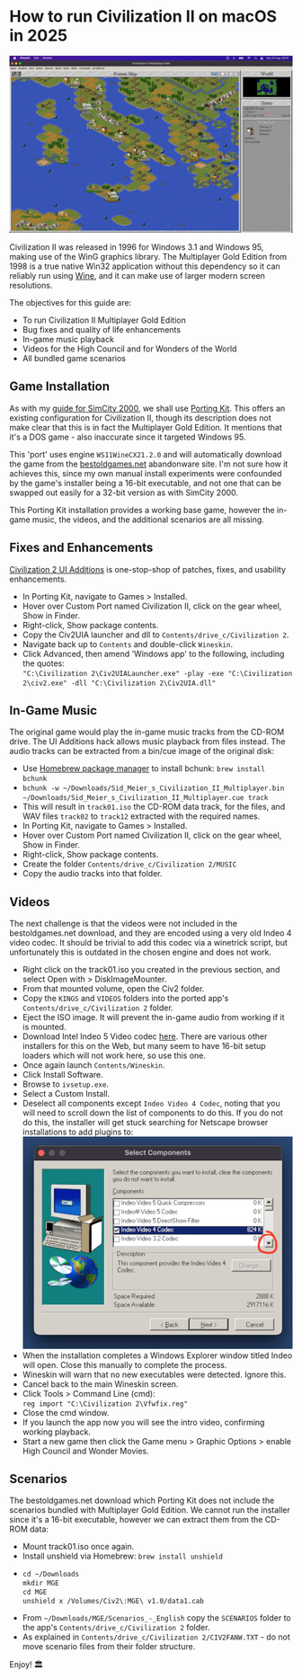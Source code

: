 # How to run Civilization II on macOS in 2025

![CIV2 macOS gameplay](images/civ2.png)

Civilization II was released in 1996 for Windows 3.1 and Windows 95, making use of the WinG graphics library. The Multiplayer Gold Edition from 1998 is a true native Win32 application without this dependency so it can reliably run using [Wine](https://www.winehq.org/), and it can make use of larger modern screen resolutions.

The objectives for this guide are:
- To run Civilization II Multiplayer Gold Edition
- Bug fixes and quality of life enhancements
- In-game music playback
- Videos for the High Council and for Wonders of the World
- All bundled game scenarios

## Game Installation
As with my [guide for SimCity 2000](https://github.com/patters-match/SC2KmacOS), we shall use [Porting Kit](https://www.portingkit.com/download). This offers an existing configuration for Civilization II, though its description does not make clear that this is in fact the Multiplayer Gold Edition. It mentions that it's a DOS game - also inaccurate since it targeted Windows 95.

This 'port' uses engine `WS11WineCX21.2.0` and will automatically download the game from the [bestoldgames.net](https://www.bestoldgames.net/) abandonware site. I'm not sure how it achieves this, since my own manual install experiments were confounded by the game's installer being a 16-bit executable, and not one that can be swapped out easily for a 32-bit version as with SimCity 2000.

This Porting Kit installation provides a working base game, however the in-game music, the videos, and the additional scenarios are all missing.

## Fixes and Enhancements
[Civilization 2 UI Additions](https://github.com/FoxAhead/Civ2-UI-Additions) is one-stop-shop of patches, fixes, and usability enhancements.
- In Porting Kit, navigate to Games > Installed.
- Hover over Custom Port named Civilization II, click on the gear wheel, Show in Finder.
- Right-click, Show package contents.
- Copy the Civ2UIA launcher and dll to `Contents/drive_c/Civilization 2`.
- Navigate back up to `Contents` and double-click `Wineskin`.
- Click Advanced, then amend 'Windows app' to the following, including the quotes:  
  `"C:\Civilization 2\Civ2UIALauncher.exe" -play -exe "C:\Civilization 2\civ2.exe" -dll "C:\Civilization 2\Civ2UIA.dll"`

## In-Game Music
The original game would play the in-game music tracks from the CD-ROM drive. The UI Additions hack allows music playback from files instead. The audio tracks can be extracted from a bin/cue image of the original disk:
- Use [Homebrew package manager](https://formulae.brew.sh/formula/bchunk) to install bchunk: `brew install bchunk`
- `bchunk -w ~/Downloads/Sid_Meier_s_Civilization_II_Multiplayer.bin ~/Downloads/Sid_Meier_s_Civilization_II_Multiplayer.cue track`
- This will result in `track01.iso` the CD-ROM data track, for the files, and WAV files `track02` to `track12` extracted with the required names.
- In Porting Kit, navigate to Games > Installed.
- Hover over Custom Port named Civilization II, click on the gear wheel, Show in Finder.
- Right-click, Show package contents.
- Create the folder `Contents/drive_c/Civilization 2/MUSIC`
- Copy the audio tracks into that folder.

## Videos
The next challenge is that the videos were not included in the bestoldgames.net download, and they are encoded using a very old Indeo 4 video codec. It should be trivial to add this codec via a winetrick script, but unfortunately this is outdated in the chosen engine and does not work.
- Right click on the track01.iso you created in the previous section, and select Open with > DiskImageMounter.
- From that mounted volume, open the Civ2 folder.
- Copy the `KINGS` and `VIDEOS` folders into the ported app's `Contents/drive_c/Civilization 2` folder.
- Eject the ISO image. It will prevent the in-game audio from working if it is mounted.
- Download Intel Indeo 5 Video codec [here](https://download.civforum.de/civ2/iv5setup.exe). There are various other installers for this on the Web, but many seem to have 16-bit setup loaders which will not work here, so use this one.
- Once again launch `Contents/Wineskin`.
- Click Install Software.
- Browse to `ivsetup.exe`.
- Select a Custom Install.
- Deselect all components except `Indeo Video 4 Codec`, noting that you will need to scroll down the list of components to do this. If you do not do this, the installer will get stuck searching for Netscape browser installations to add plugins to:  
  ![Indeo codec installer](images/indeo.png)
- When the installation completes a Windows Explorer window titled Indeo will open. Close this manually to complete the process.
- Wineskin will warn that no new executables were detected. Ignore this.
- Cancel back to the main Wineskin screen.
- Click Tools > Command Line (cmd):  
  `reg import "C:\Civilization 2\Vfwfix.reg"`
- Close the cmd window.
- If you launch the app now you will see the intro video, confirming working playback.
- Start a new game then click the Game menu > Graphic Options > enable High Council and Wonder Movies.

## Scenarios
The bestoldgames.net download which Porting Kit does not include the scenarios bundled with Multiplayer Gold Edition. We cannot run the installer since it's a 16-bit executable, however we can extract them from the CD-ROM data:
- Mount track01.iso once again.
- Install unshield via Homebrew: `brew install unshield`
- ```
  cd ~/Downloads
  mkdir MGE
  cd MGE
  unshield x /Volumes/Civ2\:MGE\ v1.0/data1.cab
  ```
- From `~/Downloads/MGE/Scenarios_-_English` copy the `SCENARIOS` folder to the app's `Contents/drive_c/Civilization 2` folder.
- As explained in `Contents/drive_c/Civilization 2/CIV2FANW.TXT` - do not move scenario files from their folder structure.

Enjoy! 🏛️

